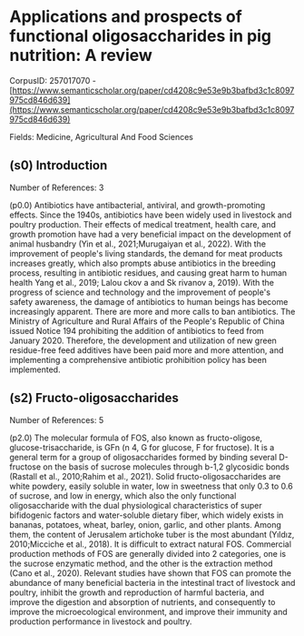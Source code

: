 # Applications and prospects of functional oligosaccharides in pig nutrition: A review

CorpusID: 257017070 - [https://www.semanticscholar.org/paper/cd4208c9e53e9b3bafbd3c1c8097975cd846d639](https://www.semanticscholar.org/paper/cd4208c9e53e9b3bafbd3c1c8097975cd846d639)

Fields: Medicine, Agricultural And Food Sciences

## (s0) Introduction
Number of References: 3

(p0.0) Antibiotics have antibacterial, antiviral, and growth-promoting effects. Since the 1940s, antibiotics have been widely used in livestock and poultry production. Their effects of medical treatment, health care, and growth promotion have had a very beneficial impact on the development of animal husbandry (Yin et al., 2021;Murugaiyan et al., 2022). With the improvement of people's living standards, the demand for meat products increases greatly, which also prompts abuse antibiotics in the breeding process, resulting in antibiotic residues, and causing great harm to human health Yang et al., 2019; Lalou ckov a and Sk rivanov a, 2019). With the progress of science and technology and the improvement of people's safety awareness, the damage of antibiotics to human beings has become increasingly apparent. There are more and more calls to ban antibiotics. The Ministry of Agriculture and Rural Affairs of the People's Republic of China issued Notice 194 prohibiting the addition of antibiotics to feed from January 2020. Therefore, the development and utilization of new green residue-free feed additives have been paid more and more attention, and implementing a comprehensive antibiotic prohibition policy has been implemented.
## (s2) Fructo-oligosaccharides
Number of References: 5

(p2.0) The molecular formula of FOS, also known as fructo-oligose, glucose-trisaccharide, is GFn (n 4, G for glucose, F for fructose). It is a general term for a group of oligosaccharides formed by binding several D-fructose on the basis of sucrose molecules through b-1,2 glycosidic bonds (Rastall et al., 2010;Rahim et al., 2021). Solid fructo-oligosaccharides are white powdery, easily soluble in water, low in sweetness that only 0.3 to 0.6 of sucrose, and low in energy, which also the only functional oligosaccharide with the dual physiological characteristics of super bifidogenic factors and water-soluble dietary fiber, which widely exists in bananas, potatoes, wheat, barley, onion, garlic, and other plants. Among them, the content of Jerusalem artichoke tuber is the most abundant (Yıldız, 2010;Micciche et al., 2018). It is difficult to extract natural FOS. Commercial production methods of FOS are generally divided into 2 categories, one is the sucrose enzymatic method, and the other is the extraction method (Cano et al., 2020). Relevant studies have shown that FOS can promote the abundance of many beneficial bacteria in the intestinal tract of livestock and poultry, inhibit the growth and reproduction of harmful bacteria, and improve the digestion and absorption of nutrients, and consequently to improve the microecological environment, and improve their immunity and production performance in livestock and poultry.
